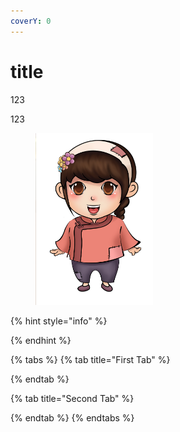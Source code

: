 ```yaml
---
coverY: 0
---
```


# title

123

123



<figure><img src=".gitbook/assets/女农民.jpg" alt="" width="188"><figcaption></figcaption></figure>

{% hint style="info" %}

{% endhint %}

{% tabs %}
{% tab title="First Tab" %}

{% endtab %}

{% tab title="Second Tab" %}

{% endtab %}
{% endtabs %}
